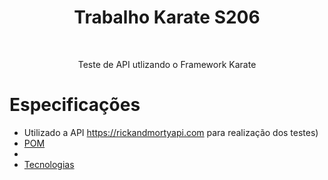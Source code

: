 <h1 align="center"> Trabalho Karate S206</h1>
<br>
<p align="center">Teste de API utlizando o Framework Karate</p>

Especificações
=================
<!--ts-->
   * Utilizado a API https://rickandmortyapi.com para realização dos testes)
   * [POM](#https://github.com/Jcarlos1999/S206/blob/master/karate/pom.xml)
   * 
   * [Tecnologias](#tecnologias)
<!--te-->
